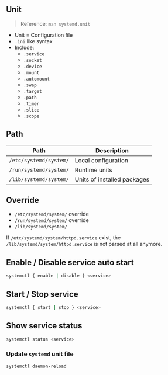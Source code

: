 ## Unit

> Reference: `man systemd.unit`

- Unit = Configuration file
- `.ini` like syntax
- Include:
  - `.service`
  - `.socket`
  - `.device`
  - `.mount`
  - `.automount`
  - `.swap`
  - `.target`
  - `.path`
  - `.timer`
  - `.slice`
  - `.scope`

## Path

| Path | Description |
|-|-|
| `/etc/systemd/system/` | Local configuration |
| `/run/systemd/system/` | Runtime units |
| `/lib/systemd/system/` | Units of installed packages |

## Override

- `/etc/systemd/system/` override
- `/run/systemd/system/` override
- `/lib/systemd/system/`

If `/etc/systemd/system/httpd.service` exist, the `/lib/systemd/system/httpd.service` is not parsed at all anymore.

## Enable / Disable service auto start

```bash
systemctl { enable | disable } <service>
```

## Start / Stop service

```bash
systemctl { start | stop } <service>
```

## Show service status

```bash
systemctl status <service>
```

### Update `systemd` unit file

```bash
systemctl daemon-reload
```
